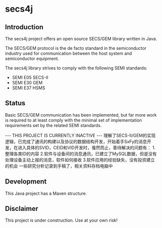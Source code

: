 # secs4j

## Introduction

The secs4j project offers an open source SECS/GEM library written in Java.

The SECS/GEM protocol is the de facto standard in the semiconductor industry used for communication between the host system and semiconductor equipment. 

The secs4j library strives to comply with the following SEMI standards:
* SEMI E05 SECS-II
* SEMI E30 GEM
* SEMI E37 HSMS

## Status

Basic SECS/GEM communication has been implemented, but far more work is required to at least
comply with the minimal set of implementation requirements set by the related SEMI standards.

--- THIS PROJECT IS CURRENTLY INACTIVE ---
理解了SECS-II/GEM的实现逻辑，已完成了通讯的构建以及协议的数据结构开发，开始着手SxFy的消息开发，在进入具体的SVID，CEID和VID开发时，戛然而止，善待解决的问题有：
1.整理各类ID的内容
2.软件与设备间的消息通讯，已建立了MySQL数据，但是没有处理设备主动上报的消息，软件如何接收
3.软件应用的经验缺失，没有投资建立的机会
一些研究分析记录到手稿了，相关资料存档电脑中

## Development

This Java project has a Maven structure.

## Disclaimer

This project is under construction. Use at your own risk!
